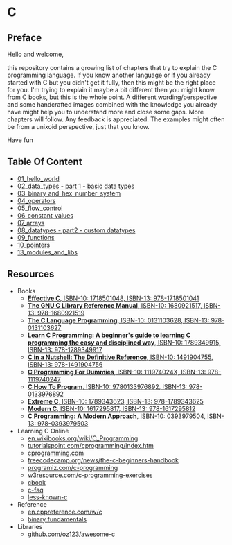 # C

## Preface

Hello and welcome,

this repository contains a growing list of chapters that try to explain the C programming language. If you know another
language or if you already started with C but you didn't get it fully, then this might be the right place for you. I'm
trying to explain it maybe a bit different then you might know from C books, but this is the whole point. A different
wording/perspective and some handcrafted images combined with the knowledge you already have might help you to
understand more and close some gaps. More chapters will follow. Any feedback is appreciated. The examples might often be
from a unixoid perspective, just that you know.

Have fun

## Table Of Content

* [01_hello_world](01_hello_world/README.md)
* [02_data_types - part 1 - basic data types](02_datatypes-part1-basic_datatypes/README.md)
* [03_binary_and_hex_number_system](03_binary_and_hex_number_system/README.md)
* [04_operators](04_operators/README.md)
* [05_flow_control](05_flow_control/README.md)
* [06_constant_values](06_constant_values/README.md)
* [07_arrays](07_arrays/README.md)
* [08_datatypes - part2 - custom datatypes](08_datatypes-part2-custom_datatypes/README.md)
* [09_functions](09_functions/README.md)
* [10_pointers](10_pointers/README.md)
* [13_modules_and_libs](13_modules_and_libs/README.md)

## Resources

+ Books
	+ [**Effective C**, ISBN-10: 1718501048, ISBN-13: 978-1718501041](https://www.amazon.com/dp/1718501048)
	+ [**The GNU C Library Reference Manual**, ISBN-10: 1680921517, ISBN-13: 978-1680921519](https://www.amazon.com/dp/1680921517)
	+ [**The C Language Programming**, ISBN-10: 0131103628, ISBN-13: 978-0131103627](https://www.amazon.com/dp/0131103628)
	+ [**Learn C Programming: A beginner's guide to learning C programming the easy and disciplined way**, ISBN-10: 1789349915, ISBN-13: 978-1789349917](https://www.amazon.com/dp/1789349915)
	+ [**C in a Nutshell: The Definitive Reference**, ISBN-10: 1491904755, ISBN-13: 978-1491904756](https://www.amazon.com/dp/1491904755)
	+ [**C Programming For Dummies**, ISBN-10: 111974024X, ISBN-13: 978-1119740247](https://www.amazon.com/dp/111974024X)
	+ [**C How To Program**, ISBN-10: 9780133976892, ISBN-13: 978-0133976892](https://www.amazon.com/dp/0133976890)
	+ [**Extreme C**, ISBN-10: 1789343623, ISBN-13: 978-1789343625](https://www.amazon.com/dp/1789343623)
	+ [**Modern C**, ISBN-10: 1617295817, ISBN-13: 978-1617295812](https://www.amazon.com/dp/1617295817)
	+ [**C Programming: A Modern Approach**, ISBN-10: 0393979504, ISBN-13: 978-0393979503](https://www.amazon.com/dp/0393979504)
+ Learning C Online
	+ [en.wikibooks.org/wiki/C_Programming](https://en.wikibooks.org/wiki/C_Programming)
	+ [tutorialspoint.com/cprogramming/index.htm](https://tutorialspoint.com/cprogramming/index.htm)
	+ [cprogramming.com](https://cprogramming.com)
	+ [freecodecamp.org/news/the-c-beginners-handbook](https://freecodecamp.org/news/the-c-beginners-handbook)
	+ [programiz.com/c-programming](https://programiz.com/c-programming)
	+ [w3resource.com/c-programming-exercises](https://w3resource.com/c-programming-exercises)
	+ [cbook](http://www.knosof.co.uk/cbook/cbook.html)
	+ [c-faq](https://c-faq.com/)
	+ [less-known-c](https://blog.joren.ga/less-known-c)
+ Reference
	+ [en.cppreference.com/w/c](https://en.cppreference.com/w/c)
	+ [binary fundamentals](https://terathon.com/binary_fund.pdf) 
+ Libraries
	+ [github.com/oz123/awesome-c](https://github.com/oz123/awesome-c)
